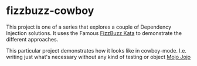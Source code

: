 # fizzbuzz-cowboy
This project is one of a series that explores a couple of Dependency Injection solutions. It uses the Famous [FizzBuzz Kata](http://codingdojo.org/cgi-bin/index.pl?KataFizzBuzz) to demonstrate the different approaches.

This particular project demonstrates how it looks like in cowboy-mode. I.e. writing just what's necessary without any kind of testing or object [Mojo Jojo](http://www.imdb.com/character/ch0007664/quotes)
